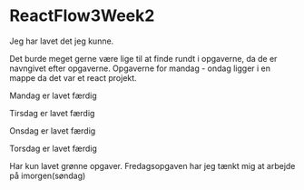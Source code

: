 # ReactFlow3Week2

Jeg har lavet det jeg kunne. 

Det burde meget gerne være lige til at finde rundt i opgaverne, da de er navngivet efter opgaverne. Opgaverne for mandag - ondag ligger i 
en mappe da det var et react projekt. 

Mandag er lavet færdig 

Tirsdag er lavet færdig

Onsdag er lavet færdig 

Torsdag er lavet færdig

Har kun lavet grønne opgaver. 
Fredagsopgaven har jeg tænkt mig at arbejde på imorgen(søndag) 
